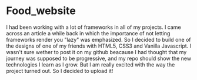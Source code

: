 # Food_website
I had been working with a lot of frameworks in all of my projects. 
I came across an article a while back in which the importance of not letting frameworks render you "lazy" was emphasized. So I decided to build one of the designs of one of my friends with HTML5, CSS3 and Vanilla Javascript. I wasn't sure wether to post it on my github beacause I had thought that my journey was supposed to be progressive, and my repo should show the new technologies I learn as I grow. But I am really excited with the way the project turned out. So I decided to upload it!
